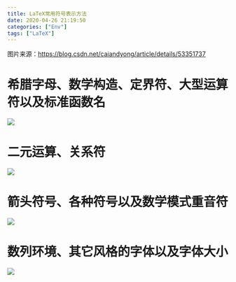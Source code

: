 ```yaml
---
title: LaTeX常用符号表示方法
date: 2020-04-26 21:19:50
categories: ["Env"]
tags: ["LaTeX"]
---
```


图片来源：https://blog.csdn.net/caiandyong/article/details/53351737

<!--more-->

# 希腊字母、数学构造、定界符、大型运算符以及标准函数名

![](http://images.yingwai.top/picgo/latexf1.jpg)

# 二元运算、关系符

![](http://images.yingwai.top/picgo/latexf2.jpg)

# 箭头符号、各种符号以及数学模式重音符

![](http://images.yingwai.top/picgo/latexf3.jpg)

# 数列环境、其它风格的字体以及字体大小

![](http://images.yingwai.top/picgo/latexf4.jpg)